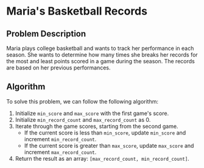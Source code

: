 # Maria's Basketball Records

## Problem Description

Maria plays college basketball and wants to track her performance in each season. She wants to determine how many times she breaks her records for the most and least points scored in a game during the season. The records are based on her previous performances.

## Algorithm

To solve this problem, we can follow the following algorithm:

1. Initialize `min_score` and `max_score` with the first game's score.
2. Initialize `min_record_count` and `max_record_count` as 0.
3. Iterate through the game scores, starting from the second game.
   - If the current score is less than `min_score`, update `min_score` and increment `min_record_count`.
   - If the current score is greater than `max_score`, update `max_score` and increment `max_record_count`.
4. Return the result as an array: `[max_record_count, min_record_count]`.
